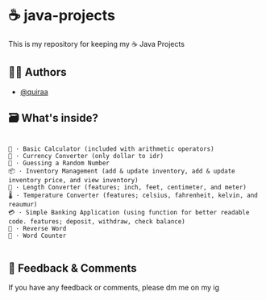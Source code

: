 
# ☕ java-projects


This is my repository for keeping my ☕ Java Projects

## 🧑‍💻 Authors


- [@quiraa](https://www.github.com/quiraa)


## 🗃️ What's inside?


<pre class="notranslate">
  <code>
📱 · Basic Calculator (included with arithmetic operators)
💱 · Currency Converter (only dollar to idr)
🎲 · Guessing a Random Number 
📦 · Inventory Management (add & update inventory, add & update inventory price, and view inventory)
📏 · Length Converter (features; inch, feet, centimeter, and meter)
🌡️ · Temperature Converter (features; celsius, fahrenheit, kelvin, and reaumur)
💳 · Simple Banking Application (using function for better readable code. features; deposit, withdraw, check balance)
🔄️ · Reverse Word
🧮 · Word Counter
</code>
</pre>

## 💬 Feedback & Comments


If you have any feedback or comments, please dm me on my ig
